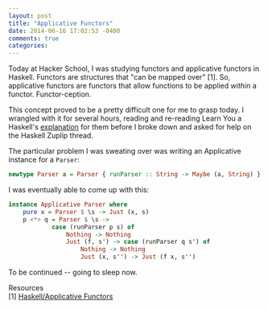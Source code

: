 ```yaml
---
layout: post
title: "Applicative Functors"
date: 2014-06-16 17:02:53 -0400
comments: true
categories: 
---
```


Today at Hacker School, I was studying functors and applicative functors in Haskell. Functors are structures that "can be mapped over" [1]. So, applicative functors are functors that allow functions to be applied *within* a functor. Functor-ception.

This concept proved to be a pretty difficult one for me to grasp today. I wrangled with it for several hours, reading and re-reading Learn You a Haskell's [explanation](http://learnyouahaskell.com/functors-applicative-functors-and-monoids) for them before I broke down and asked for help on the Haskell Zuplip thread.

The particular problem I was sweating over was writing an Applicative instance for a ```Parser```:

```haskell
newtype Parser a = Parser { runParser :: String -> Maybe (a, String) }
```

I was eventually able to come up with this:

```haskell
instance Applicative Parser where
    pure x = Parser $ \s -> Just (x, s)
    p <*> q = Parser $ \s ->
            case (runParser p s) of 
                Nothing -> Nothing
                Just (f, s') -> case (runParser q s') of
                    Nothing -> Nothing
                    Just (x, s'') -> Just (f x, s'')
```

To be continued -- going to sleep now.

Resources <br/>
[1] [Haskell/Applicative Functors](http://en.wikibooks.org/wiki/Haskell/Applicative_Functors)